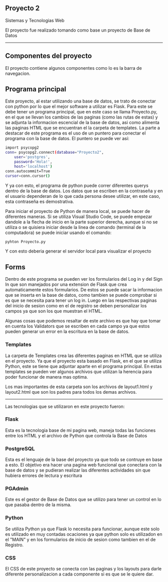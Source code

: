 ## Proyecto 2

Sistemas y Tecnologias Web

El proyecto fue realizado tomando como base un proyecto de Base de Datos

--------------------------------------------

## Componentes del proyecto
El proyecto contiene algunos componentes como lo es la barra de navegacion.

## Programa principal

Este proyecto, al estar utilizando una base de datos, se trato de conectar con python por lo que el mejor software a utilizar es Flask. Para este se debe tener un programa principal, que en este caso se llama Proyecto.py, en el que se llevan los cambios de las paginas (como las rutas de estas) y se adjunta la informacion escencial de la base de datos, asi como alimenta las paginas HTML que se encuentran el la carpeta de templates. La parte a destacar de este programa es el uso de un puntero para conectar el programa con la base de datos. El puntero se puede ver así: 

```bash
import psycopg2
conn= psycopg2.connect(database="Proyecto2",
    user='postgres',
    password='Hola!',
    host='localhost')
conn.autocommit=True
cursor=conn.cursor()
```
Y ya con esto, el programa de python puede correr diferentes querys dentro de la base de datos. Los datos que se escriben en la contraseña y en el usuario dependeran de lo que cada persona desee utilizar, en este caso, esta contraseña es demostrativa.

Para iniciar el proyecto de Python de manera local, se puede hacer de diferentes maneras. Si se utiliza Visual Studio Code, se puede empezar dandole a la flecha de inicio en la parte superior derecha, aunque si no se utiliza o se quisiera iniciar desde la linea de comando (terminal de la computadora) se puede iniciar usando el comando: 
```bash
pyhton Proyecto.py
```
Y con esto deberia generar el servidor local para visualizar el proyecto

## Forms

Dentro de este programa se pueden ver los formularios del Log in y del Sign In que son manejados por una extension de Flask que crea automaticamente estos formularios. De estos se puede sacar la informacion que se inserta en la base de datos, como tambien se puede comprobar si es que se necesita para tener un log in. Luego en las respectivas paginas del inicio de sesion como en el de registro se deben personalizar los campos ya que son los que muestran el HTML.

Algunas cosas que podemos resaltar de este archivo es que hay que tomar en cuenta los Validators que se escriben en cada campo ya que estos pueden generar un error en la escritura en la base de datos. 

### Templates
La carpeta de Templates crea las diferentes paginas en HTML que se utiliza en el proyecto. Ya que el proyecto esta basado en Flask, en el que se utiliza Python, este se tiene que adjuntar aparte en el programa principal. En estas templates se pueden ver algunos archivos que utilizan la herencia para poder funcionar de manera mas optima.

Los mas importantes de esta carpeta son los archivos de layout1.html y layout2.html que son los padres para todos los demas archivos.

---------------------------------------------------------------------------------------------------------------------------------------------------

Las tecnologias que se utilizaron en este proyecto fueron:

### Flask
Esta es la tecnologia base de mi pagina web, maneja todas las funciones entre los HTML y el archivo de Python que controla la Base de Datos
### PostgreSQL
Esta es el lenguaje de la base del proyecto ya que todo se contruye en base a esto. El objetivo era hacer una pagina web funcional que conectara con la base de datos y se pudieran realizar las diferentes actividades sin que hubiera errores de lectura y escritura
### PGAdmin
Este es el gestor de Base de Datos que se utilizo para tener un control en lo que pasaba dentro de la misma. 
### Python
Se utiliza Python ya que Flask lo necesita para funcionar, aunque este solo es utilizado en muy contadas ocaciones ya que python solo es utilizadon en el "MAIN" y en los formularios de inicio de sesion como tambien en el de Registro. 
### CSS
El CSS de este proyecto se conecta con las paginas y los layouts para darle diferente personalizacion a cada componente si es que se le quiere dar.
